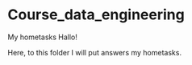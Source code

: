 # Course_data_engineering
My hometasks
Hallo!

Here, to this folder I will put answers my hometasks.
